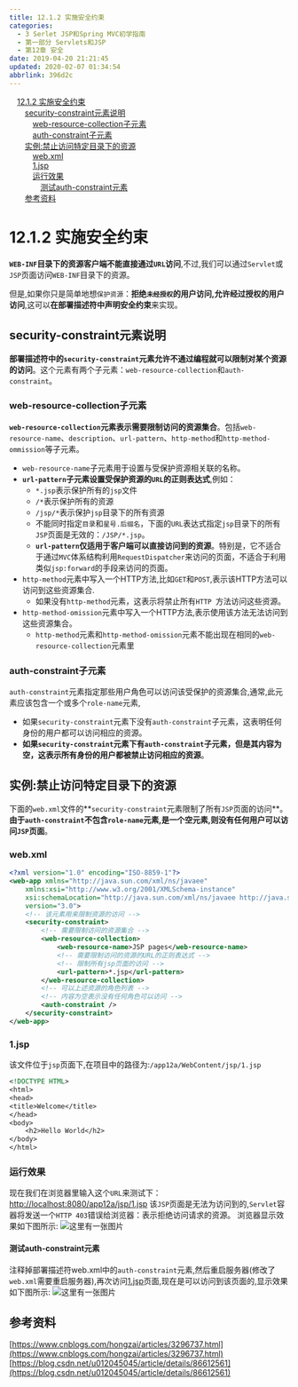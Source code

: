 ```yaml
---
title: 12.1.2 实施安全约束
categories: 
  - 3 Serlet JSP和Spring MVC初学指南
  - 第一部分 Servlets和JSP
  - 第12章 安全
date: 2019-04-20 21:21:45
updated: 2020-02-07 01:34:54
abbrlink: 396d2c
---
```

<div id='my_toc'><a href="/JavaReadingNotes/396d2c/#12-1-2-实施安全约束" class="header_1">12.1.2 实施安全约束</a>&nbsp;<br><a href="/JavaReadingNotes/396d2c/#security-constraint元素说明" class="header_2">security-constraint元素说明</a>&nbsp;<br><a href="/JavaReadingNotes/396d2c/#web-resource-collection子元素" class="header_3">web-resource-collection子元素</a>&nbsp;<br><a href="/JavaReadingNotes/396d2c/#auth-constraint子元素" class="header_3">auth-constraint子元素</a>&nbsp;<br><a href="/JavaReadingNotes/396d2c/#实例-禁止访问特定目录下的资源" class="header_2">实例:禁止访问特定目录下的资源</a>&nbsp;<br><a href="/JavaReadingNotes/396d2c/#web-xml" class="header_3">web.xml</a>&nbsp;<br><a href="/JavaReadingNotes/396d2c/#1-jsp" class="header_3">1.jsp</a>&nbsp;<br><a href="/JavaReadingNotes/396d2c/#运行效果" class="header_3">运行效果</a>&nbsp;<br><a href="/JavaReadingNotes/396d2c/#测试auth-constraint元素" class="header_4">测试auth-constraint元素</a>&nbsp;<br><a href="/JavaReadingNotes/396d2c/#参考资料" class="header_2">参考资料</a>&nbsp;<br></div>
<style>.header_1{margin-left: 1em;}.header_2{margin-left: 2em;}.header_3{margin-left: 3em;}.header_4{margin-left: 4em;}.header_5{margin-left: 5em;}.header_6{margin-left: 6em;}</style>
<!--more-->
<script>if (navigator.platform.search('arm')==-1){document.getElementById('my_toc').style.display = 'none';}var e,p = document.getElementsByTagName('p');while (p.length>0) {e = p[0];e.parentElement.removeChild(e);}</script>

<!--end-->
# 12.1.2 实施安全约束 #
**`WEB-INF`目录下的资源客户端不能直接通过`URL`访问**,不过,我们可以通过`Servlet`或`JSP`页面访问`WEB-INF`目录下的资源。

但是,如果你只是简单地想`保护资源`：**拒绝`未经授权`的用户访问,允许经过授权的用户访问**,这可以**在部署描述符中声明安全约束**来实现。
## security-constraint元素说明 ##
**部署描述符中的`security-constraint`元素允许不通过编程就可以限制对某个资源的访问**。这个元素有两个子元素：`web-resource-collection`和`auth-constraint`。
### web-resource-collection子元素 ###
**`web-resource-collection`元素表示需要限制访问的资源集合**。包括`web-resource-name`、`description`、`url-pattern`、`http-method`和`http-method-ommission`等子元素。
- `web-resource-name`子元素用于设置与受保护资源相关联的名称。
- **`url-pattern`子元素设置受保护资源的`URL`的正则表达式**,例如：
    - `*.jsp`表示保护所有的`jsp`文件
    - `/*`表示保护所有的资源
    - `/jsp/*`表示保护`jsp`目录下的所有资源
    - 不能同时指定`目录`和`星号.后缀名`，下面的`URL`表达式指定`jsp`目录下的所有`JSP`页面是无效的：`/JSP/*.jsp`。
    - **`url-pattern`仅适用于客户端可以直接访问到的资源**。特别是，它不适合于通过`MVC`体系结构利用`RequestDispatcher`来访问的页面，不适合于利用类似`jsp:forward`的手段来访问的页面。 
- `http-method`元素中写入一个HTTP方法,比如`GET`和`POST`,表示该HTTP方法可以访问到这些资源集合.
    - 如果没有`http-method`元素，这表示将禁止所有`HTTP `方法访问这些资源。
- `http-method-omission`元素中写入一个HTTP方法,表示使用该方法无法访问到这些资源集合。
    - `http-method`元素和`http-method-omission`元素不能出现在相同的`web-resource-collection`元素里

### auth-constraint子元素 ###
`auth-constraint`元素指定那些用户角色可以访问该受保护的资源集合,通常,此元素应该包含一个或多个`role-name`元素,
- 如果`security-constraint`元素下没有`auth-constraint`子元素，这表明任何身份的用户都可以访问相应的资源。
- **如果`security-constraint`元素下有`auth-constraint`子元素，但是其内容为空，这表示所有身份的用户都被禁止访问相应的资源**。 


## 实例:禁止访问特定目录下的资源 ##
下面的`web.xml`文件的**`security-constraint`元素限制了所有`JSP`页面的访问**。**由于`auth-constraint`不包含`role-name`元素,是一个空元素,则没有任何用户可以访问`JSP`页面**。
### web.xml ###
```xml
<?xml version="1.0" encoding="ISO-8859-1"?>
<web-app xmlns="http://java.sun.com/xml/ns/javaee"
    xmlns:xsi="http://www.w3.org/2001/XMLSchema-instance"
    xsi:schemaLocation="http://java.sun.com/xml/ns/javaee http://java.sun.com/xml/ns/javaee/web-app_3_0.xsd"
    version="3.0">
    <!-- 该元素用来限制资源的访问 -->
    <security-constraint>
        <!-- 需要限制访问的资源集合 -->
        <web-resource-collection>
            <web-resource-name>JSP pages</web-resource-name>
            <!-- 需要限制访问的资源的URL的正则表达式 -->
            <!-- 限制所有jsp页面的访问 -->
            <url-pattern>*.jsp</url-pattern>
        </web-resource-collection>
        <!-- 可以上述资源的角色列表 -->
        <!-- 内容为空表示没有任何角色可以访问 -->
        <auth-constraint />
    </security-constraint>
</web-app>
```
### 1.jsp ###
该文件位于`jsp`页面下,在项目中的路径为:`/app12a/WebContent/jsp/1.jsp`
```jsp
<!DOCTYPE HTML>
<html>
<head>
<title>Welcome</title>
</head>
<body>
    <h2>Hello World</h2>
</body>
</html>
```
### 运行效果 ###
现在我们在浏览器里输入这个`URL`来测试下：
[http://localhost:8080/app12a/jsp/1.jsp](http://localhost:8080/app12a/jsp/1.jsp)
该`JSP`页面是无法为访问到的,`Servlet`容器将发送一个`HTTP 403`错误给浏览器：表示拒绝访问请求的资源。
浏览器显示效果如下图所示:
![这里有一张图片](https://image-1257720033.cos.ap-shanghai.myqcloud.com/blog/readbooknote/ServlerJSPAndSpring%20MVCChuXueZhiNan/Chapter12/1.png)
#### 测试auth-constraint元素 ####
注释掉部署描述符web.xml中的`auth-constraint`元素,然后重启服务器(修改了`web.xml`需要重启服务器),再次访问[1.jsp](http://localhost:8080/app12a/jsp/1.jsp)页面,现在是可以访问到该页面的,显示效果如下图所示:
![这里有一张图片](https://image-1257720033.cos.ap-shanghai.myqcloud.com/blog/readbooknote/ServlerJSPAndSpring%20MVCChuXueZhiNan/Chapter12/2.png)

## 参考资料 ##
[https://www.cnblogs.com/hongzai/articles/3296737.html](https://www.cnblogs.com/hongzai/articles/3296737.html)
[https://blog.csdn.net/u012045045/article/details/86612561](https://blog.csdn.net/u012045045/article/details/86612561)

